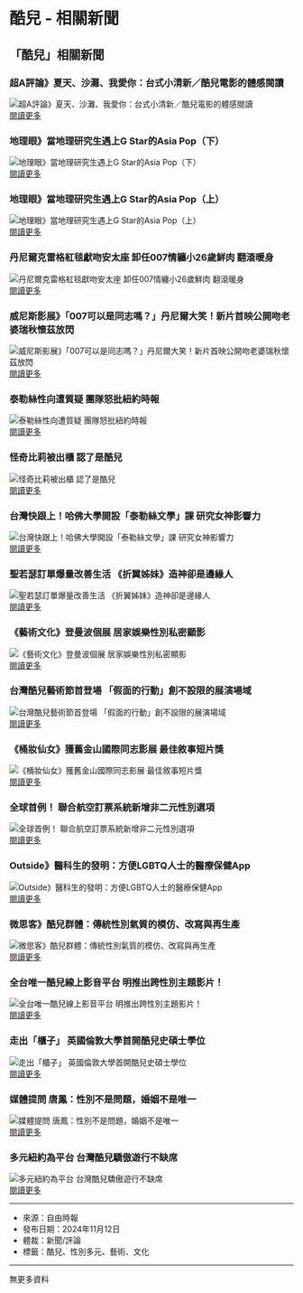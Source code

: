 # 酷兒 - 相關新聞

## 「酷兒」相關新聞

### 超A評論》夏天、沙灘、我愛你：台式小清新／酷兒電影的體感閱讀
![超A評論》夏天、沙灘、我愛你：台式小清新／酷兒電影的體感閱讀](assets/images/all/default.jpg)  
[閱讀更多](https://news.ltn.com.tw/news/opinion/breakingnews/1732141)

### 地理眼》當地理研究生遇上G Star的Asia Pop（下）
![地理眼》當地理研究生遇上G Star的Asia Pop（下）](assets/images/all/default.jpg)  
[閱讀更多](https://news.ltn.com.tw/news/opinion/breakingnews/1279920)

### 地理眼》當地理研究生遇上G Star的Asia Pop（上）
![地理眼》當地理研究生遇上G Star的Asia Pop（上）](assets/images/all/default.jpg)  
[閱讀更多](https://news.ltn.com.tw/news/opinion/breakingnews/1279860)

### 丹尼爾克雷格紅毯獻吻安太座 卸任007情纏小26歲鮮肉 翻滾暖身
![丹尼爾克雷格紅毯獻吻安太座 卸任007情纏小26歲鮮肉 翻滾暖身](https://img.ltn.com.tw/Upload/ent/page/800S/2024/09/05/7.jpg)  
[閱讀更多](https://news.ltn.com.tw/news/entertainment/paper/1665326)

### 威尼斯影展》「007可以是同志嗎？」丹尼爾大笑！新片首映公開吻老婆瑞秋懷茲放閃
![威尼斯影展》「007可以是同志嗎？」丹尼爾大笑！新片首映公開吻老婆瑞秋懷茲放閃](https://img.ltn.com.tw/Upload/ent/page/800S/2024/09/04/phpMO0WRE.jpg)  
[閱讀更多](https://news.ltn.com.tw/news/entertainment/breakingnews/4789721)

### 泰勒絲性向遭質疑 團隊怒批紐約時報
![泰勒絲性向遭質疑 團隊怒批紐約時報](https://img.ltn.com.tw/Upload/ent/page/800S/2024/01/08/18.jpg)  
[閱讀更多](https://news.ltn.com.tw/news/entertainment/paper/1624814)

### 怪奇比莉被出櫃 認了是酷兒
![怪奇比莉被出櫃 認了是酷兒](https://img.ltn.com.tw/Upload/ent/page/800S/2023/12/04/22.jpg)  
[閱讀更多](https://news.ltn.com.tw/news/entertainment/paper/1618783)

### 台灣快跟上！哈佛大學開設「泰勒絲文學」課 研究女神影響力
![台灣快跟上！哈佛大學開設「泰勒絲文學」課 研究女神影響力](https://img.ltn.com.tw/Upload/ent/page/800S/2023/11/30/phpCuQQxu.jpg)  
[閱讀更多](https://news.ltn.com.tw/news/entertainment/breakingnews/4506025)

### 聖若瑟訂單爆量改善生活 《折翼姊妹》造神卻是邊緣人
![聖若瑟訂單爆量改善生活 《折翼姊妹》造神卻是邊緣人](https://img.ltn.com.tw/Upload/ent/page/800S/2023/10/29/49.jpg)  
[閱讀更多](https://news.ltn.com.tw/news/entertainment/paper/1612461)

### 《藝術文化》登曼波個展 居家娛樂性別私密顯影
![《藝術文化》登曼波個展 居家娛樂性別私密顯影](assets/images/all/default.jpg)  
[閱讀更多](https://news.ltn.com.tw/news/art/paper/1552271)

### 台灣酷兒藝術節首登場 「假面的行動」創不設限的展演場域
![台灣酷兒藝術節首登場 「假面的行動」創不設限的展演場域](assets/images/all/default.jpg)  
[閱讀更多](https://news.ltn.com.tw/news/art/breakingnews/4102365)

### 《桶妝仙女》獲舊金山國際同志影展 最佳敘事短片獎
![《桶妝仙女》獲舊金山國際同志影展 最佳敘事短片獎](assets/images/all/default.jpg)  
[閱讀更多](https://news.ltn.com.tw/news/art/breakingnews/3976833)

### 全球首例！ 聯合航空訂票系統新增非二元性別選項
![全球首例！ 聯合航空訂票系統新增非二元性別選項](assets/images/all/default.jpg)  
[閱讀更多](https://news.ltn.com.tw/news/world/breakingnews/2742011)

### Outside》醫科生的發明：方便LGBTQ人士的醫療保健App
![Outside》醫科生的發明：方便LGBTQ人士的醫療保健App](assets/images/all/default.jpg)  
[閱讀更多](https://news.ltn.com.tw/news/opinion/breakingnews/2173019)

### 微思客》酷兒群體：傳統性別氣質的模仿、改寫與再生產
![微思客》酷兒群體：傳統性別氣質的模仿、改寫與再生產](assets/images/all/default.jpg)  
[閱讀更多](https://news.ltn.com.tw/news/opinion/breakingnews/2165712)

### 全台唯一酷兒線上影音平台 明推出跨性別主題影片！
![全台唯一酷兒線上影音平台 明推出跨性別主題影片！](assets/images/all/default.jpg)  
[閱讀更多](https://news.ltn.com.tw/news/entertainment/breakingnews/1891891)

### 走出「櫃子」 英國倫敦大學首開酷兒史碩士學位
![走出「櫃子」 英國倫敦大學首開酷兒史碩士學位](assets/images/all/default.jpg)  
[閱讀更多](https://news.ltn.com.tw/news/world/breakingnews/1851153)

### 媒體提問 唐鳳：性別不是問題，婚姻不是唯一
![媒體提問 唐鳳：性別不是問題，婚姻不是唯一](assets/images/all/default.jpg)  
[閱讀更多](https://news.ltn.com.tw/news/focus/paper/1037616)

### 多元紐約為平台 台灣酷兒驕傲遊行不缺席
![多元紐約為平台 台灣酷兒驕傲遊行不缺席](assets/images/all/default.jpg)  
[閱讀更多](https://news.ltn.com.tw/news/life/breakingnews/1747924)

---

- 來源：自由時報
- 發布日期：2024年11月12日
- 體裁：新聞/評論
- 標籤：酷兒、性別多元、藝術、文化

---

無更多資料